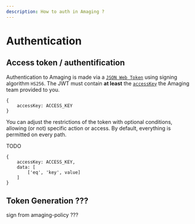 ```yaml
---
description: How to auth in Amaging ?
---
```


# Authentication

## Access token / authentification

Authentication to Amaging is made via a [`JSON Web Token`](https://jwt.io/) using signing algorithm `HS256`. The JWT must contain **at least** the [`accessKey`](amaging.md) the Amaging team provided to you.

```text
{
    accessKey: ACCESS_KEY
}
```

You can adjust the restrictions of the token with optional conditions, allowing \(or not\) specific action or access. By default, everything is permitted on every path.

TODO

```text
{
    accessKey: ACCESS_KEY,
    data: [
        ['eq', 'key', value]
    ]
}
```

## Token Generation ???

sign from amaging-policy ???

